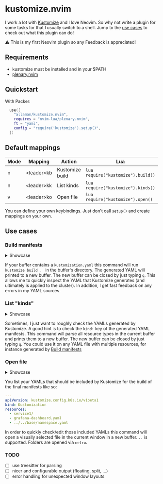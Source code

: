 # kustomize.nvim

I work a lot with [Kustomize](https://kustomize.io/) and I love Neovim. So why not write a plugin for some tasks for that I usually switch to a shell.
Jump to the [use cases](#use-cases) to check out what this plugin can do!

⚠ This is my first Neovim plugin so any Feedback is appreciated!

## Requirements

- kustomize must be installed and in your $PATH
- [plenary.nvim](https://github.com/nvim-lua/plenary.nvim)

## Quickstart

With Packer:

```lua
  use({
    "allaman/kustomize.nvim",
    requires = "nvim-lua/plenary.nvim",
    ft = "yaml",
    config = "require('kustomize').setup()",
  })
```

## Default mappings

| Mode | Mapping      | Action          | Lua                                | Command               |
| ---- | ------------ | --------------- | ---------------------------------- | --------------------- |
| n    | \<leader\>kb | Kustomize build | `lua require("kustomize").build()` | `:KustomizeBuild`     |
| n    | \<leader\>kk | List kinds      | `lua require("kustomize").kinds()` | `:KustomizeKindsList` |
| v    | \<leader\>ko | Open file       | `lua require("kustomize").open()`  | `:KustomizeOpen`      |

You can define your own keybindings. Just don't call `setup()` and create mappings on your own.

## Use cases

### Build manifests

<details>
<summary>Showcase</summary

![kustomize.nvim-build.gif](https://s1.gifyu.com/images/kustomize.nvim-build.gif)

</details>

If your buffer contains a `kustomization.yaml` this command will run `kustomize build . ` in the buffer's directory. The generated YAML will printed to a new buffer. The new buffer can be closed by just typing `q`.
This allows me to quickly inspect the YAML that Kustomize generates (and ultimately is applied to the cluster). In addition, I get fast feedback on any errors in my YAML sources.

### List "kinds"

<details>
<summary>Showcase</summary

![kustomize.nvim-kinds.gif](https://s4.gifyu.com/images/kustomize.nvim-kinds.gif)

</details>

Sometimes, I just want to roughly check the YAMLs generated by Kustomize. A good hint is to check the `kind:` key of the generated YAML manifests. This command will parse all resource types in the current buffer and prints them to a new buffer. The new buffer can be closed by just typing `q`. You could use it on any YAML file with multiple resources, for instance generated by [Build manifests](#build-manifests)

### Open file

<details>
<summary>Showcase</summary

![kustomize.nvim-open.gif](https://s4.gifyu.com/images/kustomize.nvim-open.gif)

</details>

You list your YAMLs that should be included by Kustomize for the build of the final manifests like so:

```yaml
---
apiVersion: kustomize.config.k8s.io/v1beta1
kind: Kustomization
resources:
  - service1/
  - grafana-dashboard.yaml
  - ../../base/namespace.yaml
```

In order to quickly check/edit those included YAMLs this command will open a visually selected file in the current window in a new buffer. `..` is supported. Folders are opened via `netrw`.

### TODO

- [ ] use treesitter for parsing
- [ ] nicer and configurable output (floating, split, ...)
- [ ] error handling for unexpected window layouts
